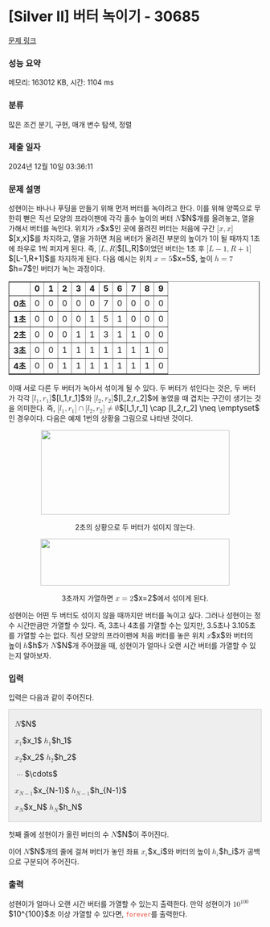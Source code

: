 # [Silver II] 버터 녹이기 - 30685 

[문제 링크](https://www.acmicpc.net/problem/30685) 

### 성능 요약

메모리: 163012 KB, 시간: 1104 ms

### 분류

많은 조건 분기, 구현, 매개 변수 탐색, 정렬

### 제출 일자

2024년 12월 10일 03:36:11

### 문제 설명

<p>성현이는 바나나 푸딩을 만들기 위해 먼저 버터를 녹이려고 한다. 이를 위해 양쪽으로 무한히 뻗은 직선 모양의 프라이팬에 각각 홀수 높이의 버터 <mjx-container class="MathJax" jax="CHTML" style="font-size: 109%; position: relative;"><mjx-math class="MJX-TEX" aria-hidden="true"><mjx-mi class="mjx-i"><mjx-c class="mjx-c1D441 TEX-I"></mjx-c></mjx-mi></mjx-math><mjx-assistive-mml unselectable="on" display="inline"><math xmlns="http://www.w3.org/1998/Math/MathML"><mi>N</mi></math></mjx-assistive-mml><span aria-hidden="true" class="no-mathjax mjx-copytext">$N$</span></mjx-container>개를 올려놓고, 열을 가해서 버터를 녹인다. 위치가 <mjx-container class="MathJax" jax="CHTML" style="font-size: 109%; position: relative;"><mjx-math class="MJX-TEX" aria-hidden="true"><mjx-mi class="mjx-i"><mjx-c class="mjx-c1D465 TEX-I"></mjx-c></mjx-mi></mjx-math><mjx-assistive-mml unselectable="on" display="inline"><math xmlns="http://www.w3.org/1998/Math/MathML"><mi>x</mi></math></mjx-assistive-mml><span aria-hidden="true" class="no-mathjax mjx-copytext">$x$</span></mjx-container>인 곳에 올려진 버터는 처음에 구간 <mjx-container class="MathJax" jax="CHTML" style="font-size: 109%; position: relative;"><mjx-math class="MJX-TEX" aria-hidden="true"><mjx-mo class="mjx-n"><mjx-c class="mjx-c5B"></mjx-c></mjx-mo><mjx-mi class="mjx-i"><mjx-c class="mjx-c1D465 TEX-I"></mjx-c></mjx-mi><mjx-mo class="mjx-n"><mjx-c class="mjx-c2C"></mjx-c></mjx-mo><mjx-mi class="mjx-i" space="2"><mjx-c class="mjx-c1D465 TEX-I"></mjx-c></mjx-mi><mjx-mo class="mjx-n"><mjx-c class="mjx-c5D"></mjx-c></mjx-mo></mjx-math><mjx-assistive-mml unselectable="on" display="inline"><math xmlns="http://www.w3.org/1998/Math/MathML"><mo stretchy="false">[</mo><mi>x</mi><mo>,</mo><mi>x</mi><mo stretchy="false">]</mo></math></mjx-assistive-mml><span aria-hidden="true" class="no-mathjax mjx-copytext">$[x,x]$</span></mjx-container>를 차지하고, 열을 가하면 처음 버터가 올려진 부분의 높이가 1이 될 때까지 1초에 좌우로 1씩 퍼지게 된다. 즉, <mjx-container class="MathJax" jax="CHTML" style="font-size: 109%; position: relative;"><mjx-math class="MJX-TEX" aria-hidden="true"><mjx-mo class="mjx-n"><mjx-c class="mjx-c5B"></mjx-c></mjx-mo><mjx-mi class="mjx-i"><mjx-c class="mjx-c1D43F TEX-I"></mjx-c></mjx-mi><mjx-mo class="mjx-n"><mjx-c class="mjx-c2C"></mjx-c></mjx-mo><mjx-mi class="mjx-i" space="2"><mjx-c class="mjx-c1D445 TEX-I"></mjx-c></mjx-mi><mjx-mo class="mjx-n"><mjx-c class="mjx-c5D"></mjx-c></mjx-mo></mjx-math><mjx-assistive-mml unselectable="on" display="inline"><math xmlns="http://www.w3.org/1998/Math/MathML"><mo stretchy="false">[</mo><mi>L</mi><mo>,</mo><mi>R</mi><mo stretchy="false">]</mo></math></mjx-assistive-mml><span aria-hidden="true" class="no-mathjax mjx-copytext">$[L,R]$</span></mjx-container>이었던 버터는 1초 후 <mjx-container class="MathJax" jax="CHTML" style="font-size: 109%; position: relative;"><mjx-math class="MJX-TEX" aria-hidden="true"><mjx-mo class="mjx-n"><mjx-c class="mjx-c5B"></mjx-c></mjx-mo><mjx-mi class="mjx-i"><mjx-c class="mjx-c1D43F TEX-I"></mjx-c></mjx-mi><mjx-mo class="mjx-n" space="3"><mjx-c class="mjx-c2212"></mjx-c></mjx-mo><mjx-mn class="mjx-n" space="3"><mjx-c class="mjx-c31"></mjx-c></mjx-mn><mjx-mo class="mjx-n"><mjx-c class="mjx-c2C"></mjx-c></mjx-mo><mjx-mi class="mjx-i" space="2"><mjx-c class="mjx-c1D445 TEX-I"></mjx-c></mjx-mi><mjx-mo class="mjx-n" space="3"><mjx-c class="mjx-c2B"></mjx-c></mjx-mo><mjx-mn class="mjx-n" space="3"><mjx-c class="mjx-c31"></mjx-c></mjx-mn><mjx-mo class="mjx-n"><mjx-c class="mjx-c5D"></mjx-c></mjx-mo></mjx-math><mjx-assistive-mml unselectable="on" display="inline"><math xmlns="http://www.w3.org/1998/Math/MathML"><mo stretchy="false">[</mo><mi>L</mi><mo>−</mo><mn>1</mn><mo>,</mo><mi>R</mi><mo>+</mo><mn>1</mn><mo stretchy="false">]</mo></math></mjx-assistive-mml><span aria-hidden="true" class="no-mathjax mjx-copytext">$[L-1,R+1]$</span></mjx-container>를 차지하게 된다. 다음 예시는 위치 <mjx-container class="MathJax" jax="CHTML" style="font-size: 109%; position: relative;"><mjx-math class="MJX-TEX" aria-hidden="true"><mjx-mi class="mjx-i"><mjx-c class="mjx-c1D465 TEX-I"></mjx-c></mjx-mi><mjx-mo class="mjx-n" space="4"><mjx-c class="mjx-c3D"></mjx-c></mjx-mo><mjx-mn class="mjx-n" space="4"><mjx-c class="mjx-c35"></mjx-c></mjx-mn></mjx-math><mjx-assistive-mml unselectable="on" display="inline"><math xmlns="http://www.w3.org/1998/Math/MathML"><mi>x</mi><mo>=</mo><mn>5</mn></math></mjx-assistive-mml><span aria-hidden="true" class="no-mathjax mjx-copytext">$x=5$</span></mjx-container>, 높이 <mjx-container class="MathJax" jax="CHTML" style="font-size: 109%; position: relative;"><mjx-math class="MJX-TEX" aria-hidden="true"><mjx-mi class="mjx-i"><mjx-c class="mjx-c210E TEX-I"></mjx-c></mjx-mi><mjx-mo class="mjx-n" space="4"><mjx-c class="mjx-c3D"></mjx-c></mjx-mo><mjx-mn class="mjx-n" space="4"><mjx-c class="mjx-c37"></mjx-c></mjx-mn></mjx-math><mjx-assistive-mml unselectable="on" display="inline"><math xmlns="http://www.w3.org/1998/Math/MathML"><mi>h</mi><mo>=</mo><mn>7</mn></math></mjx-assistive-mml><span aria-hidden="true" class="no-mathjax mjx-copytext">$h=7$</span></mjx-container>인 버터가 녹는 과정이다.</p>

<table align="center" border="1" cellpadding="1" cellspacing="1" class="table table-bordered" style="width: 500px;">
	<tbody>
		<tr>
			<td style="text-align: center;"> </td>
			<td style="text-align: center;"><strong>0</strong></td>
			<td style="text-align: center;"><strong>1</strong></td>
			<td style="text-align: center;"><strong>2</strong></td>
			<td style="text-align: center;"><strong>3</strong></td>
			<td style="text-align: center;"><strong>4</strong></td>
			<td style="text-align: center;"><strong>5</strong></td>
			<td style="text-align: center;"><strong>6</strong></td>
			<td style="text-align: center;"><strong>7</strong></td>
			<td style="text-align: center;"><strong>8</strong></td>
			<td style="text-align: center;"><strong>9</strong></td>
		</tr>
		<tr>
			<td style="text-align: center;"><strong>0초</strong></td>
			<td style="text-align: center;">0</td>
			<td style="text-align: center;">0</td>
			<td style="text-align: center;">0</td>
			<td style="text-align: center;">0</td>
			<td style="text-align: center;">0</td>
			<td style="text-align: center;">7</td>
			<td style="text-align: center;">0</td>
			<td style="text-align: center;">0</td>
			<td style="text-align: center;">0</td>
			<td style="text-align: center;">0</td>
		</tr>
		<tr>
			<td style="text-align: center;"><strong>1초</strong></td>
			<td style="text-align: center;">0</td>
			<td style="text-align: center;">0</td>
			<td style="text-align: center;">0</td>
			<td style="text-align: center;">0</td>
			<td style="text-align: center;">1</td>
			<td style="text-align: center;">5</td>
			<td style="text-align: center;">1</td>
			<td style="text-align: center;">0</td>
			<td style="text-align: center;">0</td>
			<td style="text-align: center;">0</td>
		</tr>
		<tr>
			<td style="text-align: center;"><strong>2초</strong></td>
			<td style="text-align: center;">0</td>
			<td style="text-align: center;">0</td>
			<td style="text-align: center;">0</td>
			<td style="text-align: center;">1</td>
			<td style="text-align: center;">1</td>
			<td style="text-align: center;">3</td>
			<td style="text-align: center;">1</td>
			<td style="text-align: center;">1</td>
			<td style="text-align: center;">0</td>
			<td style="text-align: center;">0</td>
		</tr>
		<tr>
			<td style="text-align: center;"><strong>3초</strong></td>
			<td style="text-align: center;">0</td>
			<td style="text-align: center;">0</td>
			<td style="text-align: center;">1</td>
			<td style="text-align: center;">1</td>
			<td style="text-align: center;">1</td>
			<td style="text-align: center;">1</td>
			<td style="text-align: center;">1</td>
			<td style="text-align: center;">1</td>
			<td style="text-align: center;">1</td>
			<td style="text-align: center;">0</td>
		</tr>
		<tr>
			<td style="text-align: center;"><strong>4초</strong></td>
			<td style="text-align: center;">0</td>
			<td style="text-align: center;">0</td>
			<td style="text-align: center;">1</td>
			<td style="text-align: center;">1</td>
			<td style="text-align: center;">1</td>
			<td style="text-align: center;">1</td>
			<td style="text-align: center;">1</td>
			<td style="text-align: center;">1</td>
			<td style="text-align: center;">1</td>
			<td style="text-align: center;">0</td>
		</tr>
	</tbody>
</table>

<p>이때 서로 다른 두 버터가 녹아서 섞이게 될 수 있다. 두 버터가 섞인다는 것은, 두 버터가 각각 <mjx-container class="MathJax" jax="CHTML" style="font-size: 109%; position: relative;"><mjx-math class="MJX-TEX" aria-hidden="true"><mjx-mo class="mjx-n"><mjx-c class="mjx-c5B"></mjx-c></mjx-mo><mjx-msub><mjx-mi class="mjx-i"><mjx-c class="mjx-c1D459 TEX-I"></mjx-c></mjx-mi><mjx-script style="vertical-align: -0.15em;"><mjx-mn class="mjx-n" size="s"><mjx-c class="mjx-c31"></mjx-c></mjx-mn></mjx-script></mjx-msub><mjx-mo class="mjx-n"><mjx-c class="mjx-c2C"></mjx-c></mjx-mo><mjx-msub space="2"><mjx-mi class="mjx-i"><mjx-c class="mjx-c1D45F TEX-I"></mjx-c></mjx-mi><mjx-script style="vertical-align: -0.15em;"><mjx-mn class="mjx-n" size="s"><mjx-c class="mjx-c31"></mjx-c></mjx-mn></mjx-script></mjx-msub><mjx-mo class="mjx-n"><mjx-c class="mjx-c5D"></mjx-c></mjx-mo></mjx-math><mjx-assistive-mml unselectable="on" display="inline"><math xmlns="http://www.w3.org/1998/Math/MathML"><mo stretchy="false">[</mo><msub><mi>l</mi><mn>1</mn></msub><mo>,</mo><msub><mi>r</mi><mn>1</mn></msub><mo stretchy="false">]</mo></math></mjx-assistive-mml><span aria-hidden="true" class="no-mathjax mjx-copytext">$[l_1,r_1]$</span></mjx-container>와 <mjx-container class="MathJax" jax="CHTML" style="font-size: 109%; position: relative;"><mjx-math class="MJX-TEX" aria-hidden="true"><mjx-mo class="mjx-n"><mjx-c class="mjx-c5B"></mjx-c></mjx-mo><mjx-msub><mjx-mi class="mjx-i"><mjx-c class="mjx-c1D459 TEX-I"></mjx-c></mjx-mi><mjx-script style="vertical-align: -0.15em;"><mjx-mn class="mjx-n" size="s"><mjx-c class="mjx-c32"></mjx-c></mjx-mn></mjx-script></mjx-msub><mjx-mo class="mjx-n"><mjx-c class="mjx-c2C"></mjx-c></mjx-mo><mjx-msub space="2"><mjx-mi class="mjx-i"><mjx-c class="mjx-c1D45F TEX-I"></mjx-c></mjx-mi><mjx-script style="vertical-align: -0.15em;"><mjx-mn class="mjx-n" size="s"><mjx-c class="mjx-c32"></mjx-c></mjx-mn></mjx-script></mjx-msub><mjx-mo class="mjx-n"><mjx-c class="mjx-c5D"></mjx-c></mjx-mo></mjx-math><mjx-assistive-mml unselectable="on" display="inline"><math xmlns="http://www.w3.org/1998/Math/MathML"><mo stretchy="false">[</mo><msub><mi>l</mi><mn>2</mn></msub><mo>,</mo><msub><mi>r</mi><mn>2</mn></msub><mo stretchy="false">]</mo></math></mjx-assistive-mml><span aria-hidden="true" class="no-mathjax mjx-copytext">$[l_2,r_2]$</span></mjx-container>에 놓였을 때 겹치는 구간이 생기는 것을 의미한다. 즉, <mjx-container class="MathJax" jax="CHTML" style="font-size: 109%; position: relative;"><mjx-math class="MJX-TEX" aria-hidden="true"><mjx-mo class="mjx-n"><mjx-c class="mjx-c5B"></mjx-c></mjx-mo><mjx-msub><mjx-mi class="mjx-i"><mjx-c class="mjx-c1D459 TEX-I"></mjx-c></mjx-mi><mjx-script style="vertical-align: -0.15em;"><mjx-mn class="mjx-n" size="s"><mjx-c class="mjx-c31"></mjx-c></mjx-mn></mjx-script></mjx-msub><mjx-mo class="mjx-n"><mjx-c class="mjx-c2C"></mjx-c></mjx-mo><mjx-msub space="2"><mjx-mi class="mjx-i"><mjx-c class="mjx-c1D45F TEX-I"></mjx-c></mjx-mi><mjx-script style="vertical-align: -0.15em;"><mjx-mn class="mjx-n" size="s"><mjx-c class="mjx-c31"></mjx-c></mjx-mn></mjx-script></mjx-msub><mjx-mo class="mjx-n"><mjx-c class="mjx-c5D"></mjx-c></mjx-mo><mjx-mo class="mjx-n" space="3"><mjx-c class="mjx-c2229"></mjx-c></mjx-mo><mjx-mo class="mjx-n" space="3"><mjx-c class="mjx-c5B"></mjx-c></mjx-mo><mjx-msub><mjx-mi class="mjx-i"><mjx-c class="mjx-c1D459 TEX-I"></mjx-c></mjx-mi><mjx-script style="vertical-align: -0.15em;"><mjx-mn class="mjx-n" size="s"><mjx-c class="mjx-c32"></mjx-c></mjx-mn></mjx-script></mjx-msub><mjx-mo class="mjx-n"><mjx-c class="mjx-c2C"></mjx-c></mjx-mo><mjx-msub space="2"><mjx-mi class="mjx-i"><mjx-c class="mjx-c1D45F TEX-I"></mjx-c></mjx-mi><mjx-script style="vertical-align: -0.15em;"><mjx-mn class="mjx-n" size="s"><mjx-c class="mjx-c32"></mjx-c></mjx-mn></mjx-script></mjx-msub><mjx-mo class="mjx-n"><mjx-c class="mjx-c5D"></mjx-c></mjx-mo><mjx-mo class="mjx-n" space="4"><mjx-c class="mjx-c2260"></mjx-c></mjx-mo><mjx-mi class="mjx-n" space="4"><mjx-c class="mjx-c2205"></mjx-c></mjx-mi></mjx-math><mjx-assistive-mml unselectable="on" display="inline"><math xmlns="http://www.w3.org/1998/Math/MathML"><mo stretchy="false">[</mo><msub><mi>l</mi><mn>1</mn></msub><mo>,</mo><msub><mi>r</mi><mn>1</mn></msub><mo stretchy="false">]</mo><mo>∩</mo><mo stretchy="false">[</mo><msub><mi>l</mi><mn>2</mn></msub><mo>,</mo><msub><mi>r</mi><mn>2</mn></msub><mo stretchy="false">]</mo><mo>≠</mo><mi mathvariant="normal">∅</mi></math></mjx-assistive-mml><span aria-hidden="true" class="no-mathjax mjx-copytext">$[l_1,r_1] \cap [l_2,r_2] \neq \emptyset$</span></mjx-container> 인 경우이다. 다음은 예제 1번의 상황을 그림으로 나타낸 것이다.</p>

<p style="text-align: center;"><img alt="" src="https://u.acmicpc.net/e579e9ed-4850-4c2a-8db0-d4ff90962bee/download%20%2823%29.png" style="width: 375px; height: 168px;"></p>

<p style="text-align: center;">2초의 상황으로 두 버터가 섞이지 않는다.</p>

<p style="text-align: center;"><img alt="" src="https://u.acmicpc.net/070c88ee-17f8-41ac-ada2-a51aa1d3c22c/download%20%2813%29.jpeg" style="width: 376px; height: 93px;"></p>

<p style="text-align: center;">3초까지 가열하면 <mjx-container class="MathJax" jax="CHTML" style="font-size: 109%; position: relative;"><mjx-math class="MJX-TEX" aria-hidden="true"><mjx-mi class="mjx-i"><mjx-c class="mjx-c1D465 TEX-I"></mjx-c></mjx-mi><mjx-mo class="mjx-n" space="4"><mjx-c class="mjx-c3D"></mjx-c></mjx-mo><mjx-mn class="mjx-n" space="4"><mjx-c class="mjx-c32"></mjx-c></mjx-mn></mjx-math><mjx-assistive-mml unselectable="on" display="inline"><math xmlns="http://www.w3.org/1998/Math/MathML"><mi>x</mi><mo>=</mo><mn>2</mn></math></mjx-assistive-mml><span aria-hidden="true" class="no-mathjax mjx-copytext">$x=2$</span></mjx-container>에서 섞이게 된다.</p>

<p>성현이는 어떤 두 버터도 섞이지 않을 때까지만 버터를 녹이고 싶다. 그러나 성현이는 정수 시간만큼만 가열할 수 있다. 즉, 3초나 4초를 가열할 수는 있지만, 3.5초나 3.105초를 가열할 수는 없다. 직선 모양의 프라이팬에 처음 버터를 놓은 위치 <mjx-container class="MathJax" jax="CHTML" style="font-size: 109%; position: relative;"><mjx-math class="MJX-TEX" aria-hidden="true"><mjx-mi class="mjx-i"><mjx-c class="mjx-c1D465 TEX-I"></mjx-c></mjx-mi></mjx-math><mjx-assistive-mml unselectable="on" display="inline"><math xmlns="http://www.w3.org/1998/Math/MathML"><mi>x</mi></math></mjx-assistive-mml><span aria-hidden="true" class="no-mathjax mjx-copytext">$x$</span></mjx-container>와 버터의 높이 <mjx-container class="MathJax" jax="CHTML" style="font-size: 109%; position: relative;"><mjx-math class="MJX-TEX" aria-hidden="true"><mjx-mi class="mjx-i"><mjx-c class="mjx-c210E TEX-I"></mjx-c></mjx-mi></mjx-math><mjx-assistive-mml unselectable="on" display="inline"><math xmlns="http://www.w3.org/1998/Math/MathML"><mi>h</mi></math></mjx-assistive-mml><span aria-hidden="true" class="no-mathjax mjx-copytext">$h$</span></mjx-container>가 <mjx-container class="MathJax" jax="CHTML" style="font-size: 109%; position: relative;"><mjx-math class="MJX-TEX" aria-hidden="true"><mjx-mi class="mjx-i"><mjx-c class="mjx-c1D441 TEX-I"></mjx-c></mjx-mi></mjx-math><mjx-assistive-mml unselectable="on" display="inline"><math xmlns="http://www.w3.org/1998/Math/MathML"><mi>N</mi></math></mjx-assistive-mml><span aria-hidden="true" class="no-mathjax mjx-copytext">$N$</span></mjx-container>개 주어졌을 때, 성현이가 얼마나 오랜 시간 버터를 가열할 수 있는지 알아보자.</p>

### 입력 

 <p>입력은 다음과 같이 주어진다.</p>

<div style="background:#eeeeee;border:1px solid #cccccc;padding:5px 10px;">
<p><mjx-container class="MathJax" jax="CHTML" style="font-size: 109%; position: relative;"> <mjx-math class="MJX-TEX" aria-hidden="true"><mjx-mi class="mjx-i"><mjx-c class="mjx-c1D441 TEX-I"></mjx-c></mjx-mi></mjx-math><mjx-assistive-mml unselectable="on" display="inline"><math xmlns="http://www.w3.org/1998/Math/MathML"><mi>N</mi></math></mjx-assistive-mml><span aria-hidden="true" class="no-mathjax mjx-copytext">$N$</span> </mjx-container></p>

<p><mjx-container class="MathJax" jax="CHTML" style="font-size: 109%; position: relative;"> <mjx-math class="MJX-TEX" aria-hidden="true"><mjx-msub><mjx-mi class="mjx-i"><mjx-c class="mjx-c1D465 TEX-I"></mjx-c></mjx-mi><mjx-script style="vertical-align: -0.15em;"><mjx-mn class="mjx-n" size="s"><mjx-c class="mjx-c31"></mjx-c></mjx-mn></mjx-script></mjx-msub></mjx-math><mjx-assistive-mml unselectable="on" display="inline"><math xmlns="http://www.w3.org/1998/Math/MathML"><msub><mi>x</mi><mn>1</mn></msub></math></mjx-assistive-mml><span aria-hidden="true" class="no-mathjax mjx-copytext">$x_1$</span></mjx-container> <mjx-container class="MathJax" jax="CHTML" style="font-size: 109%; position: relative;"><mjx-math class="MJX-TEX" aria-hidden="true"><mjx-msub><mjx-mi class="mjx-i"><mjx-c class="mjx-c210E TEX-I"></mjx-c></mjx-mi><mjx-script style="vertical-align: -0.15em;"><mjx-mn class="mjx-n" size="s"><mjx-c class="mjx-c31"></mjx-c></mjx-mn></mjx-script></mjx-msub></mjx-math><mjx-assistive-mml unselectable="on" display="inline"><math xmlns="http://www.w3.org/1998/Math/MathML"><msub><mi>h</mi><mn>1</mn></msub></math></mjx-assistive-mml><span aria-hidden="true" class="no-mathjax mjx-copytext">$h_1$</span> </mjx-container></p>

<p><mjx-container class="MathJax" jax="CHTML" style="font-size: 109%; position: relative;"> <mjx-math class="MJX-TEX" aria-hidden="true"><mjx-msub><mjx-mi class="mjx-i"><mjx-c class="mjx-c1D465 TEX-I"></mjx-c></mjx-mi><mjx-script style="vertical-align: -0.15em;"><mjx-mn class="mjx-n" size="s"><mjx-c class="mjx-c32"></mjx-c></mjx-mn></mjx-script></mjx-msub></mjx-math><mjx-assistive-mml unselectable="on" display="inline"><math xmlns="http://www.w3.org/1998/Math/MathML"><msub><mi>x</mi><mn>2</mn></msub></math></mjx-assistive-mml><span aria-hidden="true" class="no-mathjax mjx-copytext">$x_2$</span></mjx-container> <mjx-container class="MathJax" jax="CHTML" style="font-size: 109%; position: relative;"><mjx-math class="MJX-TEX" aria-hidden="true"><mjx-msub><mjx-mi class="mjx-i"><mjx-c class="mjx-c210E TEX-I"></mjx-c></mjx-mi><mjx-script style="vertical-align: -0.15em;"><mjx-mn class="mjx-n" size="s"><mjx-c class="mjx-c32"></mjx-c></mjx-mn></mjx-script></mjx-msub></mjx-math><mjx-assistive-mml unselectable="on" display="inline"><math xmlns="http://www.w3.org/1998/Math/MathML"><msub><mi>h</mi><mn>2</mn></msub></math></mjx-assistive-mml><span aria-hidden="true" class="no-mathjax mjx-copytext">$h_2$</span> </mjx-container></p>

<p><mjx-container class="MathJax" jax="CHTML" style="font-size: 109%; position: relative;"> <mjx-math class="MJX-TEX" aria-hidden="true"><mjx-mo class="mjx-n"><mjx-c class="mjx-c22EF"></mjx-c></mjx-mo></mjx-math><mjx-assistive-mml unselectable="on" display="inline"><math xmlns="http://www.w3.org/1998/Math/MathML"><mo>⋯</mo></math></mjx-assistive-mml><span aria-hidden="true" class="no-mathjax mjx-copytext">$\cdots$</span> </mjx-container></p>

<p><mjx-container class="MathJax" jax="CHTML" style="font-size: 109%; position: relative;"> <mjx-math class="MJX-TEX" aria-hidden="true"><mjx-msub><mjx-mi class="mjx-i"><mjx-c class="mjx-c1D465 TEX-I"></mjx-c></mjx-mi><mjx-script style="vertical-align: -0.15em;"><mjx-texatom size="s" texclass="ORD"><mjx-mi class="mjx-i"><mjx-c class="mjx-c1D441 TEX-I"></mjx-c></mjx-mi><mjx-mo class="mjx-n"><mjx-c class="mjx-c2212"></mjx-c></mjx-mo><mjx-mn class="mjx-n"><mjx-c class="mjx-c31"></mjx-c></mjx-mn></mjx-texatom></mjx-script></mjx-msub></mjx-math><mjx-assistive-mml unselectable="on" display="inline"><math xmlns="http://www.w3.org/1998/Math/MathML"><msub><mi>x</mi><mrow data-mjx-texclass="ORD"><mi>N</mi><mo>−</mo><mn>1</mn></mrow></msub></math></mjx-assistive-mml><span aria-hidden="true" class="no-mathjax mjx-copytext">$x_{N-1}$</span></mjx-container> <mjx-container class="MathJax" jax="CHTML" style="font-size: 109%; position: relative;"><mjx-math class="MJX-TEX" aria-hidden="true"><mjx-msub><mjx-mi class="mjx-i"><mjx-c class="mjx-c210E TEX-I"></mjx-c></mjx-mi><mjx-script style="vertical-align: -0.15em;"><mjx-texatom size="s" texclass="ORD"><mjx-mi class="mjx-i"><mjx-c class="mjx-c1D441 TEX-I"></mjx-c></mjx-mi><mjx-mo class="mjx-n"><mjx-c class="mjx-c2212"></mjx-c></mjx-mo><mjx-mn class="mjx-n"><mjx-c class="mjx-c31"></mjx-c></mjx-mn></mjx-texatom></mjx-script></mjx-msub></mjx-math><mjx-assistive-mml unselectable="on" display="inline"><math xmlns="http://www.w3.org/1998/Math/MathML"><msub><mi>h</mi><mrow data-mjx-texclass="ORD"><mi>N</mi><mo>−</mo><mn>1</mn></mrow></msub></math></mjx-assistive-mml><span aria-hidden="true" class="no-mathjax mjx-copytext">$h_{N-1}$</span> </mjx-container></p>

<p><mjx-container class="MathJax" jax="CHTML" style="font-size: 109%; position: relative;"> <mjx-math class="MJX-TEX" aria-hidden="true"><mjx-msub><mjx-mi class="mjx-i"><mjx-c class="mjx-c1D465 TEX-I"></mjx-c></mjx-mi><mjx-script style="vertical-align: -0.15em;"><mjx-mi class="mjx-i" size="s"><mjx-c class="mjx-c1D441 TEX-I"></mjx-c></mjx-mi></mjx-script></mjx-msub></mjx-math><mjx-assistive-mml unselectable="on" display="inline"><math xmlns="http://www.w3.org/1998/Math/MathML"><msub><mi>x</mi><mi>N</mi></msub></math></mjx-assistive-mml><span aria-hidden="true" class="no-mathjax mjx-copytext">$x_N$</span></mjx-container> <mjx-container class="MathJax" jax="CHTML" style="font-size: 109%; position: relative;"><mjx-math class="MJX-TEX" aria-hidden="true"><mjx-msub><mjx-mi class="mjx-i"><mjx-c class="mjx-c210E TEX-I"></mjx-c></mjx-mi><mjx-script style="vertical-align: -0.15em;"><mjx-mi class="mjx-i" size="s"><mjx-c class="mjx-c1D441 TEX-I"></mjx-c></mjx-mi></mjx-script></mjx-msub></mjx-math><mjx-assistive-mml unselectable="on" display="inline"><math xmlns="http://www.w3.org/1998/Math/MathML"><msub><mi>h</mi><mi>N</mi></msub></math></mjx-assistive-mml><span aria-hidden="true" class="no-mathjax mjx-copytext">$h_N$</span> </mjx-container></p>
</div>

<p>첫째 줄에 성현이가 올린 버터의 수 <mjx-container class="MathJax" jax="CHTML" style="font-size: 109%; position: relative;"><mjx-math class="MJX-TEX" aria-hidden="true"><mjx-mi class="mjx-i"><mjx-c class="mjx-c1D441 TEX-I"></mjx-c></mjx-mi></mjx-math><mjx-assistive-mml unselectable="on" display="inline"><math xmlns="http://www.w3.org/1998/Math/MathML"><mi>N</mi></math></mjx-assistive-mml><span aria-hidden="true" class="no-mathjax mjx-copytext">$N$</span></mjx-container>이 주어진다.</p>

<p>이어 <mjx-container class="MathJax" jax="CHTML" style="font-size: 109%; position: relative;"><mjx-math class="MJX-TEX" aria-hidden="true"><mjx-mi class="mjx-i"><mjx-c class="mjx-c1D441 TEX-I"></mjx-c></mjx-mi></mjx-math><mjx-assistive-mml unselectable="on" display="inline"><math xmlns="http://www.w3.org/1998/Math/MathML"><mi>N</mi></math></mjx-assistive-mml><span aria-hidden="true" class="no-mathjax mjx-copytext">$N$</span></mjx-container>개의 줄에 걸쳐 버터가 놓인 좌표 <mjx-container class="MathJax" jax="CHTML" style="font-size: 109%; position: relative;"><mjx-math class="MJX-TEX" aria-hidden="true"><mjx-msub><mjx-mi class="mjx-i"><mjx-c class="mjx-c1D465 TEX-I"></mjx-c></mjx-mi><mjx-script style="vertical-align: -0.15em;"><mjx-mi class="mjx-i" size="s"><mjx-c class="mjx-c1D456 TEX-I"></mjx-c></mjx-mi></mjx-script></mjx-msub></mjx-math><mjx-assistive-mml unselectable="on" display="inline"><math xmlns="http://www.w3.org/1998/Math/MathML"><msub><mi>x</mi><mi>i</mi></msub></math></mjx-assistive-mml><span aria-hidden="true" class="no-mathjax mjx-copytext">$x_i$</span></mjx-container>와 버터의 높이 <mjx-container class="MathJax" jax="CHTML" style="font-size: 109%; position: relative;"><mjx-math class="MJX-TEX" aria-hidden="true"><mjx-msub><mjx-mi class="mjx-i"><mjx-c class="mjx-c210E TEX-I"></mjx-c></mjx-mi><mjx-script style="vertical-align: -0.15em;"><mjx-mi class="mjx-i" size="s"><mjx-c class="mjx-c1D456 TEX-I"></mjx-c></mjx-mi></mjx-script></mjx-msub></mjx-math><mjx-assistive-mml unselectable="on" display="inline"><math xmlns="http://www.w3.org/1998/Math/MathML"><msub><mi>h</mi><mi>i</mi></msub></math></mjx-assistive-mml><span aria-hidden="true" class="no-mathjax mjx-copytext">$h_i$</span></mjx-container>가 공백으로 구분되어 주어진다.</p>

### 출력 

 <p>성현이가 얼마나 오랜 시간 버터를 가열할 수 있는지 출력한다. 만약 성현이가 <mjx-container class="MathJax" jax="CHTML" style="font-size: 109%; position: relative;"><mjx-math class="MJX-TEX" aria-hidden="true"><mjx-msup><mjx-mn class="mjx-n"><mjx-c class="mjx-c31"></mjx-c><mjx-c class="mjx-c30"></mjx-c></mjx-mn><mjx-script style="vertical-align: 0.393em;"><mjx-texatom size="s" texclass="ORD"><mjx-mn class="mjx-n"><mjx-c class="mjx-c31"></mjx-c><mjx-c class="mjx-c30"></mjx-c><mjx-c class="mjx-c30"></mjx-c></mjx-mn></mjx-texatom></mjx-script></mjx-msup></mjx-math><mjx-assistive-mml unselectable="on" display="inline"><math xmlns="http://www.w3.org/1998/Math/MathML"><msup><mn>10</mn><mrow data-mjx-texclass="ORD"><mn>100</mn></mrow></msup></math></mjx-assistive-mml><span aria-hidden="true" class="no-mathjax mjx-copytext">$10^{100}$</span></mjx-container>초 이상 가열할 수 있다면, <span style="color:#e74c3c;"><code>forever</code></span>를 출력한다.</p>

